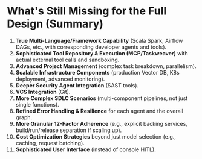 
# What's Still Missing for the Full Design (Summary)

1. **True Multi-Language/Framework Capability** (Scala Spark, Airflow DAGs, etc., with corresponding developer agents and tools).
2. **Sophisticated Tool Repository & Execution (MCP/Taskweaver)** with actual external tool calls and sandboxing.
3. **Advanced Project Management** (complex task breakdown, parallelism).
4. **Scalable Infrastructure Components** (production Vector DB, K8s deployment, advanced monitoring).
5. **Deeper Security Agent Integration** (SAST tools).
6. **VCS Integration** (Git).
7. **More Complex SDLC Scenarios** (multi-component pipelines, not just single functions).
8. **Refined Error Handling & Resilience** for each agent and the overall graph.
9. **More Granular 12-Factor Adherence** (e.g., explicit backing services, build/run/release separation if scaling up).
10. **Cost Optimization Strategies** beyond just model selection (e.g., caching, request batching).
11. **Sophisticated User Interface** (instead of console HITL).
